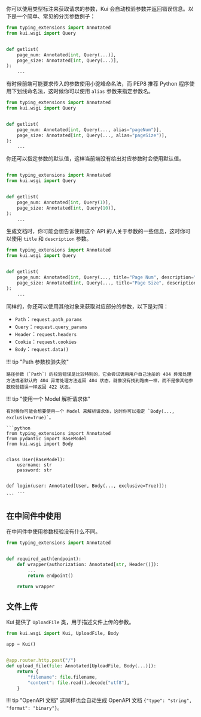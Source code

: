 你可以使用类型标注来获取请求的参数，Kuí 会自动校验参数并返回错误信息。以下是一个简单、常见的分页参数例子：

```python
from typing_extensions import Annotated
from kui.wsgi import Query


def getlist(
    page_num: Annotated[int, Query(...)],
    page_size: Annotated[int, Query(...)],
):
    ...
```

有时候前端可能要求传入的参数使用小驼峰命名法，而 PEP8 推荐 Python 程序使用下划线命名法，这时候你可以使用 `alias` 参数来指定参数名。

```python
from typing_extensions import Annotated
from kui.wsgi import Query


def getlist(
    page_num: Annotated[int, Query(..., alias="pageNum")],
    page_size: Annotated[int, Query(..., alias="pageSize")],
):
    ...
```

你还可以指定参数的默认值，这样当前端没有给出对应参数时会使用默认值。

```python

from typing_extensions import Annotated
from kui.wsgi import Query


def getlist(
    page_num: Annotated[int, Query(1)],
    page_size: Annotated[int, Query(10)],
):
    ...
```

生成文档时，你可能会想告诉使用这个 API 的人关于参数的一些信息，这时你可以使用 `title` 和 `description` 参数。

```python
from typing_extensions import Annotated
from kui.wsgi import Query


def getlist(
    page_num: Annotated[int, Query(..., title="Page Num", description="页码")],
    page_size: Annotated[int, Query(..., title="Page Size", description="每页数量")],
):
    ...
```

同样的，你还可以使用其他对象来获取对应部分的参数，以下是对照：

- `Path`：`request.path_params`
- `Query`：`request.query_params`
- `Header`：`request.headers`
- `Cookie`：`request.cookies`
- `Body`：`request.data()`

!!! tip "Path 参数校验失败"

    路径参数（`Path`）的校验错误是比较特别的，它会尝试调用用户自己注册的 404 异常处理方法或者默认的 404 异常处理方法返回 404 状态，就像没有找到路由一样，而不是像其他参数校验错误一样返回 422 状态。

!!! tip "使用一个 Model 解析请求体"

    有时候你可能会想要使用一个 Model 来解析请求体，这时你可以指定 `Body(..., exclusive=True)`。

    ```python
    from typing_extensions import Annotated
    from pydantic import BaseModel
    from kui.wsgi import Body


    class User(BaseModel):
        username: str
        password: str


    def login(user: Annotated[User, Body(..., exclusive=True)]):
        ...
    ```

## 在中间件中使用

在中间件中使用参数校验没有什么不同。

```python
from typing_extensions import Annotated


def required_auth(endpoint):
    def wrapper(authorization: Annotated[str, Header()]):
        ...
        return endpoint()

    return wrapper
```

## 文件上传

Kuí 提供了 `UploadFile` 类，用于描述文件上传的参数。

```python
from kui.wsgi import Kui, UploadFile, Body

app = Kui()


@app.router.http.post("/")
def upload_file(file: Annotated[UploadFile, Body(...)]):
    return {
        "filename": file.filename,
        "content": file.read().decode("utf8"),
    }
```

!!! tip "OpenAPI 文档"
    这同样也会自动生成 OpenAPI 文档 `{"type": "string", "format": "binary"}`。
